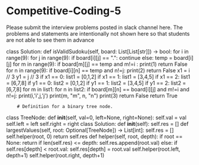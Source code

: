 # Competitive-Coding-5

Please submit the interview problems posted in slack channel here. The problems and statements are intentionally not shown here so that students are not able to see them in advance 

class Solution:
    def isValidSudoku(self, board: List[List[str]]) -> bool:
        for i in range(9):
            for j in range(9):
                if board[i][j] == ".":
                    continue
                else:
                    temp = board[i][j]
                    for m in range(9):
                        if board[m][j] == temp and m!=i :
                            print(1)
                            return False
                    for n in range(9):
                        if board[i][n] == temp and n!=j:
                            print(2)
                            return False
                    x1 = i // 3
                    y1 = j // 3
                    if x1 == 0:
                        list1 = [0,1,2]
                    if x1 == 1:
                        list1 = [3,4,5]
                    if x1 == 2:
                        list1 = [6,7,8]
                    if y1 == 0:
                        list2 = [0,1,2]
                    if y1 == 1:
                        list2 = [3,4,5]
                    if y1 == 2:
                        list2 = [6,7,8]
                    for m in list1:
                        for n in list2:
                            if board[m][n] == board[i][j] and m!=i and n!=j:
                                print(i,'i',j,'j')
                                print(m, "m", n, "n")
                                print(3)
                                return False
        return True

        # Definition for a binary tree node.
class TreeNode:
     def __init__(self, val=0, left=None, right=None):
        self.val = val
         self.left = left
         self.right = right
class Solution:
    def __init__(self):
        self.res = []
    def largestValues(self, root: Optional[TreeNode]) -> List[int]:
        self.res = []
        self.helper(root, 0)
        return self.res
    def helper(self, root, depth):
        if root == None:
            return
        if len(self.res) <= depth:
            self.res.append(root.val)
        else:
            if self.res[depth] < root.val:
                self.res[depth] = root.val
        self.helper(root.left, depth+1)
        self.helper(root.right, depth+1)
